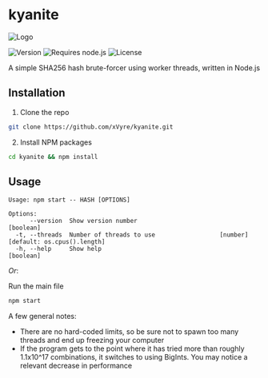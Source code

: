 # kyanite
![Logo](https://siasky.net/KAB6CEcOQkCQ0EKbBWlBYe7YduK9oyBusMJZI63LAWqMZA)

![Version](https://img.shields.io/github/package-json/v/xVyre/kyanite)
![Requires node.js](https://img.shields.io/badge/requires%20node.js-%3E%3D14-yellowgreen)
![License](https://img.shields.io/github/license/xVyre/kyanite)

A simple SHA256 hash brute-forcer using worker threads, written in Node.js

## Installation

1. Clone the repo

```sh
git clone https://github.com/xVyre/kyanite.git
```

2. Install NPM packages

```sh
cd kyanite && npm install
```

## Usage

```
Usage: npm start -- HASH [OPTIONS]

Options:
      --version  Show version number                                   [boolean]
  -t, --threads  Number of threads to use                  [number] [default: os.cpus().length]
  -h, --help     Show help                                             [boolean]
```

_Or_:

Run the main file

```sh
npm start
```

A few general notes:

- There are no hard-coded limits, so be sure not to spawn too many threads and end up freezing your computer
- If the program gets to the point where it has tried more than roughly 1.1x10^17 combinations, it switches to using BigInts. You may notice a relevant decrease in performance
